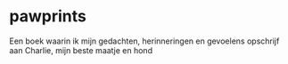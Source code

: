 # pawprints
Een boek waarin ik mijn gedachten, herinneringen en gevoelens opschrijf aan Charlie, mijn beste maatje en hond
